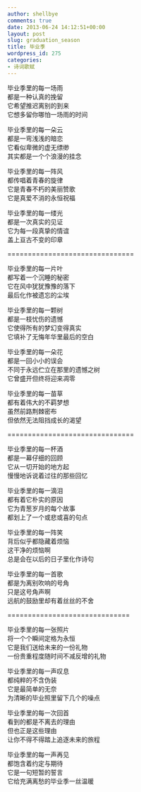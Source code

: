 ```yaml
---
author: shellbye
comments: true
date: 2013-06-24 14:12:51+00:00
layout: post
slug: graduation_season
title: 毕业季
wordpress_id: 275
categories:
- 诗词歌赋
---
```


毕业季里的每一场雨  
都是一种认真的挽留  
它希望推迟离别的到来  
它想多留你哪怕一场雨的时间  
  
毕业季里的每一朵云  
都是一弯浅浅的暗恋  
它看似卑微的虚无缥缈  
其实都是一个个浪漫的挂念  
  
毕业季里的每一阵风  
都传唱着青春的旋律  
它是青春不朽的美丽赞歌  
它是真爱不消的永恒祝福  
  
毕业季里的每一缕光  
都是一次真实的见证  
它为每一段真挚的情谊  
盖上亘古不变的印章  
  
===============================  
  
毕业季里的每一片叶  
都写着一个沉睡的秘密  
它在风中犹犹豫豫的落下  
最后化作被遗忘的尘埃  
  
毕业季里的每一颗树  
都是一枝忧伤的遗憾  
它使得所有的梦幻变得真实  
它填补了无悔年华里最后的空白  
  
毕业季里的每一朵花  
都是一回小小的误会  
不同于永远伫立在那里的遗憾之树  
它曾盛开但终将迎来凋零  
  
毕业季里的每一苗草  
都有着伟大的不羁梦想  
虽然前路荆棘密布  
但依然无法阻挡成长的渴望  
  
===============================  
  
毕业季里的每一杯酒  
都是一幕仔细的回顾  
它从一切开始的地方起  
慢慢地诉说着过往的那些回忆  
  
毕业季里的每一滴泪  
都有着它朴实的原因  
它为青葱岁月的每个故事  
都划上了一个或悲或喜的句点  
  
毕业季里的每一阵笑  
背后似乎都隐藏着烦恼  
这干净的烦恼啊  
总是会在以后的日子里化作诗句  
  
毕业季里的每一首歌  
都是为离别吹响的号角  
只是这号角声啊  
远航的鼓励里却有着丝丝的不舍  
  
==============================  
  
毕业季里的每一张照片  
将一个个瞬间定格为永恒  
它是我们送给未来的一份礼物  
一份贵重程度随时间不减反增的礼物  
  
毕业季里的每一声叹息  
都纯粹的不含伪装  
它是最简单的无奈  
为清晰的毕业照里留下几个的噪点  
  
毕业季里的每一次回首  
看到的都是不离去的理由  
但也正是这些理由  
让你不得不得踏上追逐未来的旅程  
  
毕业季里的每一声再见  
都饱含着约定与期待  
它是一句短暂的誓言  
它给充满离愁的毕业季一丝温暖  
  

